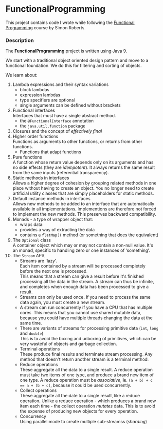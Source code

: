 # FunctionalProgramming
This project contains code I wrote while following the [Functional Programming](https://learning.oreilly.com/videos/functional-programming-for/9780134778235) course by Simon Roberts.

### Description
The __FunctionalProgramming__ project is written using Java 9.

We start with a traditional object oriented design pattern and move to a functional foundation. 
We do this for filtering and sorting of objects.

We learn about:
1. Lambda expressions and their syntax variations
   - block lambdas
   - expression lambdas
   - type specifiers are optional
   - single arguments can be defined without brackets
2. Functional interfaces\
   Interfaces that must have a single abstract method.
   - the `@FunctionalInterface` annotation
   - the `java.util.function` package
3. Closures and the concept of _effectively final_
4. Higher order functions\
   Functions as arguments to other functions, or returns from other functions.
   - Functions that adapt functions
5. Pure functions\
   A function whose return value depends only on its arguments and has no side effects (they are _idempotent_).
   It always returns the same result from the same inputs (referential transparency).
6. Static methods in interfaces\
Allows a higher degree of cohesion by grouping related methods in one place without having to create an object.
You no longer need to create artificial utility classes that are simply placeholders for static methods.
6. Default instance methods in interfaces\
Allows new methods to be added to an interface that are automatically available in all implementations.
Implementions are therefore not forced to implement the new methods.
This preserves backward compatibility.
7. Monads - a type of wrapper object that:
   - wraps data
   - provides a way of extracting the data
   - contains a `flatMap()` method (or something that does the equivalent)
8. The `Optional` class\
   A container object which may or may not contain a non-null value.
   It's an monad, specific to handling zero or one instances of 'something'.
9. The `Stream` API\
   - Streams are 'lazy'.\
   Each item contained by a stream will be processed completely before the next one is processed.\
   This means that a stream can give a result before it's finished processing all the data in the stream.
   A stream can thus be infinite, and completes when enough data has been processed to give a result.
   - Streams can only be used once. If you need to process the same data again, you must create a new stream.
   - A stream can run concurrently if you have a CPU that has multiple cores. 
   This means that you cannot use shared mutable data, because you could have multiple threads changing the 
   data at the same time.
   - There are variants of streams for processing primitive data (`int`, `long` and `double`)\
   This is to avoid the boxing and unboxing of primitives, which can be very wasteful of objects and garbage collection.
   - Terminal operations\
   These produce final results and terminate stream processing.
   Any method that doesn't return another stream is a terminal method.
   - Reduce operations\
   These aggregate all the data to a single result. 
   A reduce operation must take two items of one type, and produce a brand new item of one type.
   A reduce operation must be *associative*, ie. `(a + b) + c == a + (b + c)`, because it could be used concurrently.
   - Collect operations\
   These aggregate all the date to a single result, like a reduce operation.
   Unlike a reduce operation - which produces a brand new item each time - the collect operation *mutates* data. 
   This is to avoid the expense of producing new objects for every operation.
   - Concurrency\
   Using parallel mode to create multiple sub-streamss (*sharding*)
